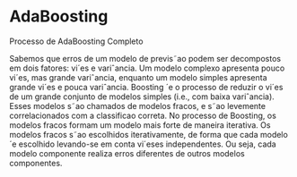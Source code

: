 # AdaBoosting
Processo de AdaBoosting Completo

Sabemos que erros de um modelo de previs˜ao podem ser decompostos em dois fatores: vi´es
e variˆancia. Um modelo complexo apresenta pouco vi´es, mas grande variˆancia, enquanto um
modelo simples apresenta grande vi´es e pouca variˆancia.
Boosting ´e o processo de reduzir o vi´es de um grande conjunto de modelos simples (i.e.,
com baixa variˆancia). Esses modelos s˜ao chamados de modelos fracos, e s˜ao levemente correlacionados com a classificao correta. No processo de Boosting, os modelos fracos formam
um modelo mais forte de maneira iterativa. Os modelos fracos s˜ao escolhidos iterativamente,
de forma que cada modelo ´e escolhido levando-se em conta vi´eses independentes. Ou seja,
cada modelo componente realiza erros diferentes de outros modelos componentes.
